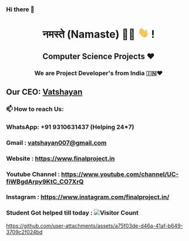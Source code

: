 ### Hi there 👋

<h1 align="center"> नमस्ते (Namaste) 🙏🏻  <img src="https://raw.githubusercontent.com/ABSphreak/ABSphreak/master/gifs/Hi.gif" width="30px"> ! </h1>
<h2 align="center"> Computer Science Projects ❤</h2>

<h3 align="center">We are Project Developer's from India 🇮🇳❤</h3>

## Our CEO: [**Vatshayan**](https://github.com/Vatshayan)

### 📫 How to reach Us:

### WhatsApp: **+91 9310631437** (Helping 24*7)
 
### Gmail : **vatshayan007@gmail.com**

### Website : https://www.finalproject.in
 
### Youtube Channel : https://www.youtube.com/channel/UC-fiWBgdArpy9KtC_CO7XrQ

### Instagram : https://www.instagram.com/finalproject.in/

### Student Got helped till today : ![Visitor Count](https://profile-counter.glitch.me/{RoyalData}/count.svg) 

https://github.com/user-attachments/assets/a75f03de-d46a-41af-b649-3709c2f024bd




